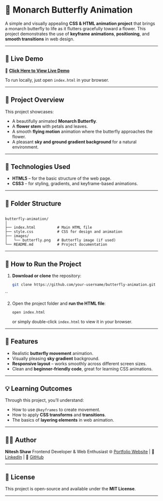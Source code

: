 # 🦋 Monarch Butterfly Animation

A simple and visually appealing **CSS & HTML animation project** that brings a monarch butterfly to life as it flutters gracefully toward a flower. This project demonstrates the use of **keyframe animations**, **positioning**, and **smooth transitions** in web design.

---

## 🌼 Live Demo

🎯 **[Click Here to View Live Demo](https://your-username.github.io/butterfly-animation/)**  

To run locally, just open `index.html` in your browser.

---

## 🌼 Project Overview

This project showcases:
- A beautifully animated **Monarch Butterfly**.
- A **flower stem** with petals and leaves.
- A smooth **flying motion** animation where the butterfly approaches the flower.
- A pleasant **sky and ground gradient background** for a natural environment.

---

## 🧠 Technologies Used

- **HTML5** – for the basic structure of the web page.
- **CSS3** – for styling, gradients, and keyframe-based animations.

---

## 📂 Folder Structure

```

butterfly-animation/
│
├── index.html          # Main HTML file
├── style.css           # CSS for design and animation
├── images/
│   └── butterfly.png   # Butterfly image (if used)
└── README.md           # Project documentation

````

---

## 🚀 How to Run the Project

1. **Download or clone** the repository:
   ```bash
   git clone https://github.com/your-username/butterfly-animation.git
``

2. Open the project folder and **run the HTML file**:

   ```bash
   open index.html
   ```

   or simply double-click `index.html` to view it in your browser.

---

## 🎨 Features

* Realistic **butterfly movement** animation.
* Visually pleasing **sky gradient** background.
* **Responsive layout** – works smoothly across different screen sizes.
* Clean and **beginner-friendly code**, great for learning CSS animations.

---

## 💡 Learning Outcomes

Through this project, you’ll understand:

* How to use `@keyframes` to create movement.
* How to apply **CSS transforms** and **transitions**.
* The basics of **layering elements** in web animation.

---

## 🧑‍💻 Author

**Nitesh Shaw**
Frontend Developer & Web Enthusiast
🌐 [Portfolio Website](#) | 💼 [LinkedIn](#) | 🐙 [GitHub](#)

---

## 📜 License

This project is open-source and available under the **MIT License**.

---

